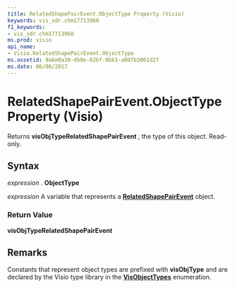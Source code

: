 ```yaml
---
title: RelatedShapePairEvent.ObjectType Property (Visio)
keywords: vis_sdr.chm17713960
f1_keywords:
- vis_sdr.chm17713960
ms.prod: visio
api_name:
- Visio.RelatedShapePairEvent.ObjectType
ms.assetid: 9a6e0a30-db0e-62bf-8bb1-a0d7b3061d2f
ms.date: 06/08/2017
---
```



# RelatedShapePairEvent.ObjectType Property (Visio)

Returns  **visObjTypeRelatedShapePairEvent** , the type of this object. Read-only.


## Syntax

 _expression_ . **ObjectType**

 _expression_ A variable that represents a **[RelatedShapePairEvent](relatedshapepairevent-object-visio.md)** object.


### Return Value

 **visObjTypeRelatedShapePairEvent**


## Remarks

Constants that represent object types are prefixed with  **visObjType** and are declared by the Visio type library in the **[VisObjectTypes](visobjecttypes-enumeration-visio.md)** enumeration.



